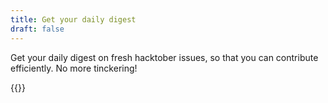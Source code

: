 ```yaml
---
title: Get your daily digest
draft: false
---
```


Get your daily digest on fresh hacktober issues, so that you can contribute efficiently.
No more tinckering!

{{<onboard action="https://gdfxtt9h40.execute-api.ap-south-1.amazonaws.com/dev">}}
